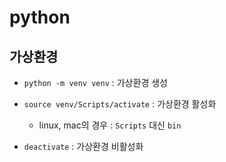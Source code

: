 # python

## 가상환경

- `python -m venv venv` : 가상환경 생성
- `source venv/Scripts/activate` : 가상환경 활성화
    - linux, mac의 경우 : `Scripts` 대신 `bin`

- `deactivate` : 가상환경 비활성화